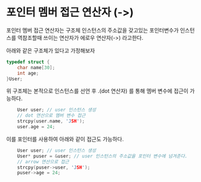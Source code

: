 # 포인터 멤버 접근 연산자 (->)

포인터 멤버 접근 연산자는 구조체 인스턴스의 주소값을 갖고있는 포인터변수가 인스턴스를 역참조할때
쓰이는 연산자가 에로우 연산자(->) 라고한다.

아래와 같은 구조체가 있다고 가정해보자
```c
typedef struct {
    char name[30];
    int age;
}User;
```
위 구조체는 본적으로 인스턴스를 선언 후 .(dot 연산자) 를 통해 멤버 변수에 접근이 가능하다.
```c
    User user; // user 인스턴스 생성
    // dot 연산으로 멤버 변수 접근
    strcpy(user.name, 'JSH');
    user.age = 24;
```
이를 포인터를 사용하여 아래와 같이 접근도 가능하다.
```c
    User user; // user 인스턴스 생성
    User* puser = &user; // user 인스턴스의 주소값을 포인터 변수에 넘겨준다.
    // arrow 연산으로 접근
    strcpy(puser->user, 'JSH');
    puser->age = 24;
    
```